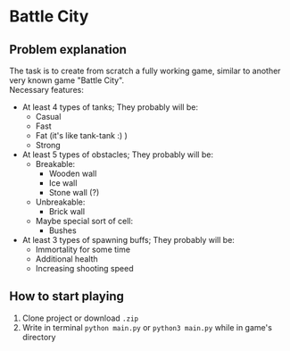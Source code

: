 # Battle City 

## Problem explanation

The task is to create from scratch a fully working game, 
similar to another very known game "Battle City".  
Necessary features:
* At least 4 types of tanks; They probably will be:
    + Casual
    + Fast
    + Fat (it's like tank-tank :) )
    + Strong
* At least 5 types of obstacles; They probably will be:
    + Breakable:
        + Wooden wall
        + Ice wall 
        + Stone wall (?)
    + Unbreakable:
        + Brick wall
    + Maybe special sort of cell:
        + Bushes
* At least 3 types of spawning buffs; They probably will be:
    + Immortality for some time
    + Additional health
    + Increasing shooting speed

## How to start playing

1. Clone project or download `.zip`
2. Write in terminal `python main.py` or `python3 main.py` while
in game's directory